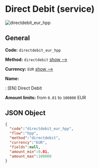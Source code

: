
# Direct Debit (service) 
![directdebit_eur_hpp](https://static.openfintech.io/payment_methods/directdebit_eur_hpp/logo.svg?w=400&c=v0.59.26#w200)  

## General 
 
**Code:** `directdebit_eur_hpp` 
 
**Method:** `directdebit` 
 [show -->](/payment-methods/directdebit/) 
 
**Currency:** `EUR` [show -->](/currencies/EUR/) 
 
**Name:** 
 
:	[EN] Direct Debit 
 
**Amount limits:** from `0.01` to `100000` EUR 

## JSON Object 

```json
{
  "code":"directdebit_eur_hpp",
  "flow":"hpp",
  "method":"directdebit",
  "currency":"EUR",
  "fields":null,
  "amount_min":0.01,
  "amount_max":100000
}
```  
